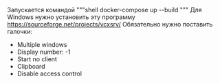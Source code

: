 Запускается командой
"""shell
docker-compose up --build
"""
Для Windows нужно установить эту программу https://sourceforge.net/projects/vcxsrv/
Обязательно нужно поставить галочки:
- Multiple windows
- Display number: -1
- Start no client
- Clipboard
- Disable access control